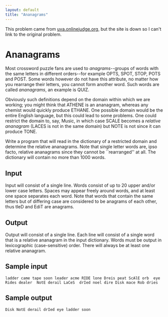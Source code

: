 ```yaml
---
layout: default
title: "Ananagrams"
---
```


This problem came from [uva.onlinejudge.org](http://uva.onlinejudge.org), but the site is down so I can't link to the original problem.

Ananagrams
==========

Most crossword puzzle fans are used to *anagrams*--groups of words with the same letters in different orders--for example OPTS, SPOT, STOP, POTS and POST. Some words however do not have this attribute, no matter how you rearrange their letters, you cannot form another word. Such words are called *ananagrams*, an example is QUIZ.

Obviously such definitions depend on the domain within which we are working; you might think that ATHENE is an ananagram, whereas any chemist would quickly produce ETHANE. One possible domain would be the entire English language, but this could lead to some problems. One could restrict the domain to, say, Music, in which case SCALE becomes a *relative ananagram* (LACES is not in the same domain) but NOTE is not since it can produce TONE.

Write a program that will read in the dictionary of a restricted domain and determine the relative ananagrams. Note that single letter words are, ipso facto, relative ananagrams since they cannot be \`\`rearranged'' at all. The dictionary will contain no more than 1000 words.

Input
-----

Input will consist of a single line. Words consist of up to 20 upper and/or lower case letters. Spaces may appear freely around words, and at least one space separates each word. Note that words that contain the same letters but of differing case are considered to be anagrams of each other, thus tIeD and EdiT are anagrams.

Output
------

Output will consist of a single line. Each line will consist of a single word that is a relative ananagram in the input dictionary. Words must be output in lexicographic (case-sensitive) order. There will always be at least one relative ananagram.

Sample input
------------

    ladder came tape soon leader acme RIDE lone Dreis peat ScAlE orb  eye  Rides dealer  NotE derail LaCeS  drIed noel dire Disk mace Rob dries

Sample output
-------------

    Disk NotE derail drIed eye ladder soon
